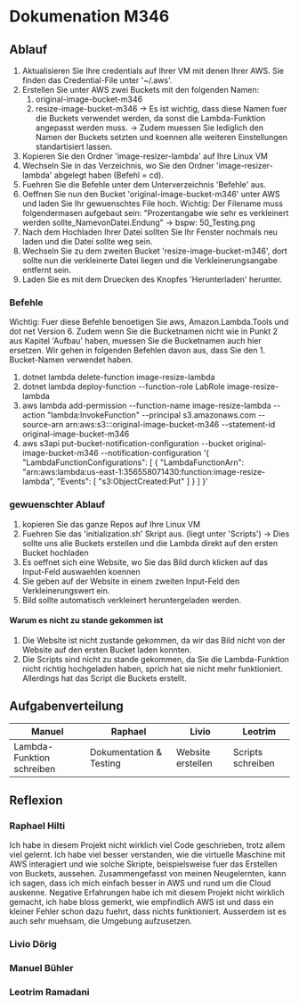 # Dokumenation M346

## Ablauf
1. Aktualisieren Sie Ihre credentials auf Ihrer VM mit denen Ihrer AWS. Sie finden das Credential-File unter '~/.aws'.
2. Erstellen Sie unter AWS zwei Buckets mit den folgenden Namen:
	1. original-image-bucket-m346
	2. resize-image-bucket-m346
-> Es ist wichtig, dass diese Namen fuer die Buckets verwendet werden, da sonst die Lambda-Funktion angepasst werden muss.
-> Zudem muessen Sie lediglich den Namen der Buckets setzten und koennen alle weiteren Einstellungen standartisiert lassen.
3. Kopieren Sie den Ordner 'image-resizer-lambda' auf Ihre Linux VM
4. Wechseln Sie in das Verzeichnis, wo Sie den Ordner 'image-resizer-lambda' abgelegt haben (Befehl = cd).
5. Fuehren Sie die Befehle unter dem Unterverzeichnis 'Befehle' aus.
6. Oeffnen Sie nun den Bucket 'original-image-bucket-m346' unter AWS und laden Sie Ihr gewuenschtes File hoch.
Wichtig: Der Filename muss folgendermasen aufgebaut sein: "Prozentangabe wie sehr es verkleinert werden sollte_NamevonDatei.Endung" -> bspw: 50_Testing.png
7. Nach dem Hochladen Ihrer Datei sollten Sie Ihr Fenster nochmals neu laden und die Datei sollte weg sein.
8. Wechseln Sie zu dem zweiten Bucket 'resize-image-bucket-m346', dort sollte nun die verkleinerte Datei liegen und die Verkleinerungsangabe entfernt sein.
9. Laden Sie es mit dem Druecken des Knopfes 'Herunterladen' herunter.


### Befehle
Wichtig: Fuer diese Befehle benoetigen Sie aws, Amazon.Lambda.Tools und dot net Version 6. Zudem wenn Sie die Bucketnamen nicht wie in Punkt 2 aus Kapitel 'Aufbau' haben, muessen Sie die Bucketnamen auch hier ersetzen. Wir gehen in folgenden Befehlen davon aus, dass Sie den 1. Bucket-Namen verwendet haben.
1. dotnet lambda delete-function image-resize-lambda
2. dotnet lambda deploy-function --function-role LabRole image-resize-lambda
3. aws lambda add-permission --function-name image-resize-lambda --action "lambda:InvokeFunction" --principal s3.amazonaws.com --source-arn arn:aws:s3:::original-image-bucket-m346 --statement-id original-image-bucket-m346
4. aws s3api put-bucket-notification-configuration --bucket original-image-bucket-m346 --notification-configuration '{
    "LambdaFunctionConfigurations": [
        {
            "LambdaFunctionArn": "arn:aws:lambda:us-east-1:356558071430:function:image-resize-lambda",
            "Events": [
                "s3:ObjectCreated:Put"
            ]
        }
    ]
}'

### gewuenschter Ablauf
1. kopieren Sie das ganze Repos auf Ihre Linux VM
2. Fuehren Sie das 'initialization.sh' Skript aus. (liegt unter 'Scripts')
-> Dies sollte uns alle Buckets erstellen und die Lambda direkt auf den ersten Bucket hochladen
3. Es oeffnet sich eine Website, wo Sie das Bild durch klicken auf das Input-Feld auswaehlen koennen
4. Sie geben auf der Website in einem zweiten Input-Feld den Verkleinerungswert ein.
5. Bild sollte automatisch verkleinert heruntergeladen werden.

#### Warum es nicht zu stande gekommen ist
1. Die Website ist nicht zustande gekommen, da wir das Bild nicht von der Website auf den ersten Bucket laden konnten.
2. Die Scripts sind nicht zu stande gekommen, da Sie die Lambda-Funktion nicht richtig hochgeladen haben, sprich hat sie nicht mehr funktioniert. Allerdings hat das Script die Buckets erstellt.


## Aufgabenverteilung
| Manuel                    | Raphael                 | Livio                 | Leotrim             |
|---------------------------|-------------------------|-----------------------|---------------------|
| Lambda-Funktion schreiben | Dokumentation & Testing | Website erstellen     | Scripts schreiben   |


## Reflexion

### Raphael Hilti
Ich habe in diesem Projekt nicht wirklich viel Code geschrieben, trotz allem viel gelernt. Ich habe viel besser verstanden, wie die virtuelle Maschine mit AWS interagiert und wie solche Skripte, beispielsweise fuer das Erstellen von Buckets, aussehen. Zusammengefasst von meinen Neugelernten, kann ich sagen, dass ich mich einfach besser in AWS und rund um die Cloud auskenne. Negative Erfahrungen habe ich mit diesem Projekt nicht wirklich gemacht, ich habe bloss gemerkt, wie empfindlich AWS ist und dass ein kleiner Fehler schon dazu fuehrt, dass nichts funktioniert. Ausserdem ist es auch sehr muehsam, die Umgebung aufzusetzen.


### Livio Dörig

### Manuel Bühler

### Leotrim Ramadani
